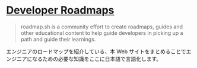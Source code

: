 # [Developer Roadmaps](https://roadmap.sh/)

> roadmap.sh is a community effort to create roadmaps, guides and other educational content to help guide developers in picking up a path and guide their learnings.

エンジニアのロードマップを紹介している、本 Web サイトをまとめることでエンジニアになるための必要な知識をここに日本語で言語化します。
